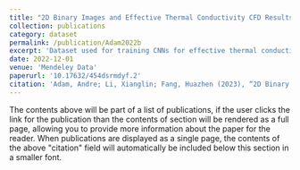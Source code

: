 ```yaml
---
title: "2D Binary Images and Effective Thermal Conductivity CFD Results"
collection: publications
category: dataset
permalink: /publication/Adam2022b
excerpt: 'Dataset used for training CNNs for effective thermal conductivity prediction in 2D images.'
date: 2022-12-01
venue: 'Mendeley Data'
paperurl: '10.17632/454dsrmdyf.2'
citation: 'Adam, Andre; Li, Xianglin; Fang, Huazhen (2023), “2D Binary Images and Effective Thermal Conductivity CFD Results”, Mendeley Data, V2, doi: 10.17632/454dsrmdyf.2'
---
```


The contents above will be part of a list of publications, if the user clicks the link for the publication than the contents of section will be rendered as a full page, allowing you to provide more information about the paper for the reader. When publications are displayed as a single page, the contents of the above "citation" field will automatically be included below this section in a smaller font.